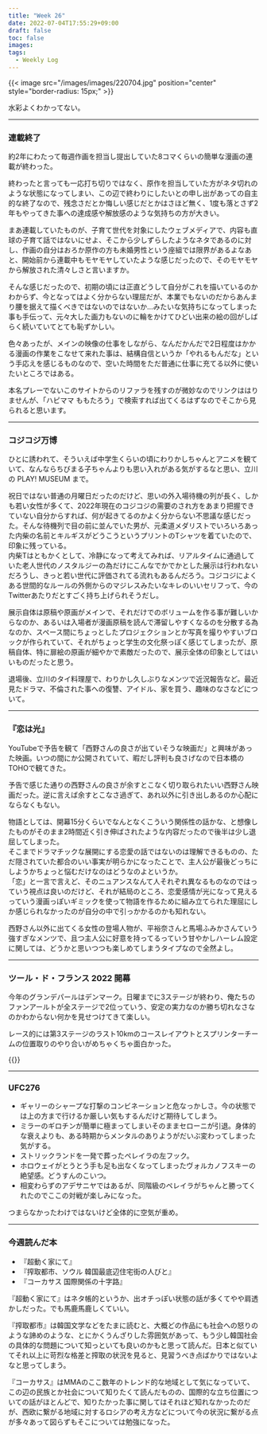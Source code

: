 ```yaml
---
title: "Week 26"
date: 2022-07-04T17:55:29+09:00
draft: false
toc: false
images:
tags:
  - Weekly Log
---
```


{{< image src="/images/images/220704.jpg"  position="center" style="border-radius: 15px;" >}}

水彩よくわかってない。

<!--more-->

---

### 連載終了

約2年にわたって毎週作画を担当し提出していた8コマくらいの簡単な漫画の連載が終わった。

終わったと言っても一応打ち切りではなく、原作を担当していた方がネタ切れのような状態になってしまい、この辺で終わりにしたいとの申し出があっての自主的な終了なので、残念さだとか悔しい感じだとかはさほど無く、1度も落とさず2年もやってきた事への達成感や解放感のような気持ちの方が大きい。

まあ連載していたものが、子育て世代を対象にしたウェブメディアで、内容も直球の子育て話ではないにせよ、そこから少しずらしたようなネタであるのに対し、作画の自分はおろか原作の方も未婚男性という座組では限界があるよなあと、開始前から連載中もモヤモヤしていたような感じだったので、そのモヤモヤから解放された清々しさと言いますか。

そんな感じだったので、初期の頃には正直どうして自分がこれを描いているのかわからず、今となってはよく分からない理屈だが、本業でもないのだからあんまり腰を据えて描くべきではないのではないか…みたいな気持ちになってしまった事も手伝って、元々大した画力もないのに輪をかけてひどい出来の絵の回がしばらく続いていてとても恥ずかしい。

色々あったが、メインの映像の仕事をしながら、なんだかんだで2日程度はかかる漫画の作業をこなせて来れた事は、結構自信というか「やれるもんだな」という手応えを感じるものなので、空いた時間をただ普通に仕事に充てる以外に使いたいところではある。

本名プレーでないこのサイトからのリファラを残すのが微妙なのでリンクははりませんが、「ハピママ ももたろう」で検索すれば出てくるはずなのでそこから見られると思います。

---

### コジコジ万博

ひとに誘われて、そういえば中学生くらいの頃にわりかしちゃんとアニメを観ていて、なんならちびまる子ちゃんよりも思い入れがある気がするなと思い、立川の PLAY! MUSEUM まで。

祝日ではない普通の月曜日だったのだけど、思いの外入場待機の列が長く、しかも若い女性が多くて、2022年現在のコジコジの需要のされ方をあまり把握できていない自分からすれば、何が起きてるのかよく分からない不思議な感じだった。そんな待機列で目の前に並んでいた男が、元柔道メダリストでいろいろあった内柴の名前とキルギスがどうこうというプリントのTシャツを着ていたので、印象に残っている。  
内柴Tはともかくとして、冷静になって考えてみれば、リアルタイムに通過していた老人世代のノスタルジーの為だけにこんなでかでかとした展示は行われないだろうし、きっと若い世代に評価されてる流れもあるんだろう。コジコジによくある世間的なルールの外側からのマジレスみたいなキレのいいセリフって、今のTwitterあたりだとすごく持ち上げられそうだし。

展示自体は原稿や原画がメインで、それだけでのボリュームを作る事が難しいからなのか、あるいは入場者が漫画原稿を読んで滞留しやすくなるのを分散する為なのか、スペース間にちょっとしたプロジェクションとか写真を撮りやすいブロックが作られていて、それがちょっと学生の文化祭っぽく感じてしまったが、原稿自体、特に扉絵の原画が細やかで素敵だったので、展示全体の印象としてはいいものだったと思う。

退場後、立川のタイ料理屋で、わりかし久しぶりなメンツで近況報告など。最近見たドラマ、不倫された事への復讐、アイドル、家を買う、趣味のなさなどについて。

---

### 『恋は光』

YouTubeで予告を観て「西野さんの良さが出ていそうな映画だ」と興味があった映画。いつの間にか公開されていて、暇だし評判も良さげなので日本橋のTOHOで観てきた。

予告で感じた通りの西野さんの良さが余すとこなく切り取られたいい西野さん映画だった。逆に言えば余すとこなさ過ぎて、あれ以外に引き出しあるのか心配にならなくもない。

物語としては、開幕15分くらいでなんとなくこういう関係性の話かな、と想像したものがそのまま2時間近く引き伸ばされたような内容だったので後半は少し退屈してしまった。    
そこまでドラマチックな展開にする恋愛の話ではないのは理解できるものの、ただ隠されていた都合のいい事実が明らかになったことで、主人公が最後どっちにしようかちょっと悩むだけなのはどうなのよというか。  
「恋」と一言で言えど、そのニュアンスなんて人それぞれ異なるものなのではっていう視点は良いのだけど、それが結局のところ、恋愛感情が光になって見えるっていう漫画っぽいギミックを使って物語を作るために組み立てられた理屈にしか感じられなかったのが自分の中で引っかかるのかも知れない。

西野さん以外に出てくる女性の登場人物が、平裕奈さんと馬場ふみかさんていう強すぎなメンツで、且つ主人公に好意を持ってるっていう甘やかしハーレム設定に関しては、どうかと思いつつも楽しめてしまうタイプなので全然よし。

---

### ツール・ド・フランス 2022 開幕

今年のグランデパールはデンマーク。日曜までに3ステージが終わり、俺たちのファンアールトが全ステージで2位っていう、安定の実力なのか勝ち切れなさなのかわからない何かを見せつけてきて楽しい。

レース的には第3ステージのラスト10kmのコースレイアウトとスプリンターチームの位置取りのやり合いがめちゃくちゃ面白かった。

{{<youtube b6aYipbilfw>}}

---

### UFC276

- ギャリーのシャープな打撃のコンビネーションと危なっかしさ。今の状態では上の方まで行けるか厳しい気もするんだけど期待してしまう。
- ミラーのギロチンが簡単に極まってしまいそのままセローニが引退。身体的な衰えよりも、ある時期からメンタルのありようがだいぶ変わってしまった気がする。
- ストリックランドを一発で葬ったペレイラの左フック。
- ホロウェイがとうとう手も足も出なくなってしまったヴォルカノフスキーの絶望感。どうすんのこいつ。
- 相変わらずのアデサニヤではあるが、同階級のペレイラがちゃんと勝ってくれたのでここの対戦が楽しみになった。

つまらなかったわけではないけど全体的に空気が重め。

---

### 今週読んだ本

- 『超動く家にて』
- 『搾取都市、ソウル 韓国最底辺住宅街の人びと』
- 『コーカサス 国際関係の十字路』

『超動く家にて』はネタ帳的というか、出オチっぽい状態の話が多くてやや肩透かしだった。でも馬鹿馬鹿しくていい。

『搾取都市』は韓国文学などをたまに読むと、大概どの作品にも社会への怒りのような諦めのような、とにかくうんざりした雰囲気があって、もう少し韓国社会の具体的な問題について知っといても良いのかもと思って読んだ。日本と似ていてそれ以上に苛烈な格差と搾取の状況を見ると、見習うべき点ばかりではないよなと思ってしまう。

『コーカサス』はMMAのここ数年のトレンド的な地域として気になっていて、この辺の民族とか社会について知りたくて読んだものの、国際的な立ち位置についての話がほとんどで、知りたかった事に関してはそれほど知れなかったのだが、西欧に繋がる地域に対するロシアの考え方などについて今の状況に繋がる点が多々あって図らずもそこについては勉強になった。